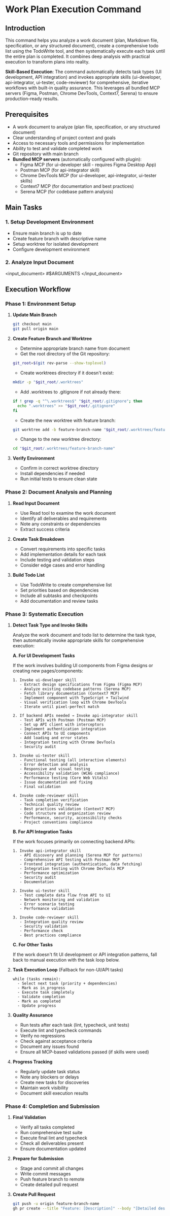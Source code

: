 # Work Plan Execution Command

## Introduction

This command helps you analyze a work document (plan, Markdown file, specification, or any structured document), create a comprehensive todo list using the TodoWrite tool, and then systematically execute each task until the entire plan is completed. It combines deep analysis with practical execution to transform plans into reality.

**Skill-Based Execution**: The command automatically detects task types (UI development, API integration) and invokes appropriate skills (ui-developer, api-integrator, ui-tester, code-reviewer) for comprehensive, iterative workflows with built-in quality assurance. This leverages all bundled MCP servers (Figma, Postman, Chrome DevTools, Context7, Serena) to ensure production-ready results.

## Prerequisites

- A work document to analyze (plan file, specification, or any structured document)
- Clear understanding of project context and goals
- Access to necessary tools and permissions for implementation
- Ability to test and validate completed work
- Git repository with main branch
- **Bundled MCP servers** (automatically configured with plugin):
  - Figma MCP (for ui-developer skill - requires Figma Desktop App)
  - Postman MCP (for api-integrator skill)
  - Chrome DevTools MCP (for ui-developer, api-integrator, ui-tester skills)
  - Context7 MCP (for documentation and best practices)
  - Serena MCP (for codebase pattern analysis)

## Main Tasks

### 1. Setup Development Environment

- Ensure main branch is up to date
- Create feature branch with descriptive name
- Setup worktree for isolated development
- Configure development environment

### 2. Analyze Input Document

<input_document> #$ARGUMENTS </input_document>

## Execution Workflow

### Phase 1: Environment Setup

1. **Update Main Branch**

   ```bash
   git checkout main
   git pull origin main
   ```

2. **Create Feature Branch and Worktree**

   - Determine appropriate branch name from document
   - Get the root directory of the Git repository:

   ```bash
   git_root=$(git rev-parse --show-toplevel)
   ```

   - Create worktrees directory if it doesn't exist:

   ```bash
   mkdir -p "$git_root/.worktrees"
   ```

   - Add .worktrees to .gitignore if not already there:

   ```bash
   if ! grep -q "^\.worktrees$" "$git_root/.gitignore"; then
     echo ".worktrees" >> "$git_root/.gitignore"
   fi
   ```

   - Create the new worktree with feature branch:

   ```bash
   git worktree add -b feature-branch-name "$git_root/.worktrees/feature-branch-name" main
   ```

   - Change to the new worktree directory:

   ```bash
   cd "$git_root/.worktrees/feature-branch-name"
   ```

3. **Verify Environment**
   - Confirm in correct worktree directory
   - Install dependencies if needed
   - Run initial tests to ensure clean state

### Phase 2: Document Analysis and Planning

1. **Read Input Document**

   - Use Read tool to examine the work document
   - Identify all deliverables and requirements
   - Note any constraints or dependencies
   - Extract success criteria

2. **Create Task Breakdown**

   - Convert requirements into specific tasks
   - Add implementation details for each task
   - Include testing and validation steps
   - Consider edge cases and error handling

3. **Build Todo List**
   - Use TodoWrite to create comprehensive list
   - Set priorities based on dependencies
   - Include all subtasks and checkpoints
   - Add documentation and review tasks

### Phase 3: Systematic Execution

1. **Detect Task Type and Invoke Skills**

   Analyze the work document and todo list to determine the task type, then automatically invoke appropriate skills for comprehensive execution:

   **A. For UI Development Tasks**

   If the work involves building UI components from Figma designs or creating new pages/components:

   ```
   1. Invoke ui-developer skill
      - Extract design specifications from Figma (Figma MCP)
      - Analyze existing codebase patterns (Serena MCP)
      - Fetch library documentation (Context7 MCP)
      - Implement component with TypeScript + Tailwind
      - Visual verification loop with Chrome DevTools
      - Iterate until pixel-perfect match

   2. If backend APIs needed → Invoke api-integrator skill
      - Test APIs with Postman (Postman MCP)
      - Set up API client with interceptors
      - Implement authentication integration
      - Connect APIs to UI components
      - Add loading and error states
      - Integration testing with Chrome DevTools
      - Security audit

   3. Invoke ui-tester skill
      - Functional testing (all interactive elements)
      - Error detection and analysis
      - Responsive and visual testing
      - Accessibility validation (WCAG compliance)
      - Performance testing (Core Web Vitals)
      - Issue documentation and fixing
      - Final validation

   4. Invoke code-reviewer skill
      - Task completion verification
      - Technical quality review
      - Best practices validation (Context7 MCP)
      - Code structure and organization review
      - Performance, security, accessibility checks
      - Project conventions compliance
   ```

   **B. For API Integration Tasks**

   If the work focuses primarily on connecting backend APIs:

   ```
   1. Invoke api-integrator skill
      - API discovery and planning (Serena MCP for patterns)
      - Comprehensive API testing with Postman MCP
      - Frontend integration (authentication, data fetching)
      - Integration testing with Chrome DevTools MCP
      - Performance optimization
      - Security audit
      - Documentation

   2. Invoke ui-tester skill
      - Test complete data flow from API to UI
      - Network monitoring and validation
      - Error scenario testing
      - Performance validation

   3. Invoke code-reviewer skill
      - Integration quality review
      - Security validation
      - Performance check
      - Best practices compliance
   ```

   **C. For Other Tasks**

   If the work doesn't fit UI development or API integration patterns, fall back to manual execution with the task loop below.

2. **Task Execution Loop** (Fallback for non-UI/API tasks)

   ```
   while (tasks remain):
     - Select next task (priority + dependencies)
     - Mark as in_progress
     - Execute task completely
     - Validate completion
     - Mark as completed
     - Update progress
   ```

3. **Quality Assurance**

   - Run tests after each task (lint, typecheck, unit tests)
   - Execute lint and typecheck commands
   - Verify no regressions
   - Check against acceptance criteria
   - Document any issues found
   - Ensure all MCP-based validations passed (if skills were used)

4. **Progress Tracking**
   - Regularly update task status
   - Note any blockers or delays
   - Create new tasks for discoveries
   - Maintain work visibility
   - Document skill execution results

### Phase 4: Completion and Submission

1. **Final Validation**

   - Verify all tasks completed
   - Run comprehensive test suite
   - Execute final lint and typecheck
   - Check all deliverables present
   - Ensure documentation updated

2. **Prepare for Submission**

   - Stage and commit all changes
   - Write commit messages
   - Push feature branch to remote
   - Create detailed pull request

3. **Create Pull Request**
   ```bash
   git push -u origin feature-branch-name
   gh pr create --title "Feature: [Description]" --body "[Detailed description]"
   ```
